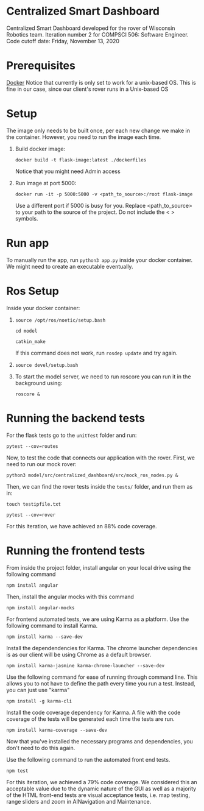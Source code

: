 # Centralized Smart Dashboard
Centralized Smart Dashboard developed for the rover of Wisconsin Robotics team. 
Iteration number 2 for COMPSCI 506: Software Engineer. 
Code cutoff date: Friday, November 13, 2020

# Prerequisites
[Docker](https://docs.docker.com/get-started)
Notice that currently is only set to work for a unix-based OS. This is fine in our case, since our client's rover runs in a Unix-based OS

# Setup 
The image only needs to be built once, per each new change we make in the container. However, you need to run the image each time.
<ol>
<li> Build docker image: 

```
docker build -t flask-image:latest ./dockerfiles
```
Notice that you might need Admin access
<li> Run image at port 5000:

```
docker run -it -p 5000:5000 -v <path_to_source>:/root flask-image
```
Use a different port if 5000 is busy for you. Replace <path_to_source> to your path to the source of the project. Do not include the < > symbols.

</ol>

# Run app

To manually run the app, run ``` python3 app.py ``` inside your docker container. We might need to create an executable eventually. 

# Ros Setup

Inside your docker container: 

<ol>
<li>

```
source /opt/ros/noetic/setup.bash
```

```
cd model
```
  
```
catkin_make
```
If this command does not work, run ```rosdep update``` and try again.
<li> 

```
source devel/setup.bash
```

<li>
To start the model server, we need to run roscore you can run it in the background using:

```
roscore &
```
</ol>

# Running the backend tests

For the flask tests go to the ```unitTest``` folder and run:

```
pytest --cov=routes
```

Now, to test the code that connects our application with the rover. First, we need to run our mock rover:

```
python3 model/src/centralized_dashboard/src/mock_ros_nodes.py &
```

Then, we can find the rover tests inside the ```tests/``` folder, and run them as in:
```
touch testipfile.txt
```
```
pytest --cov=rover
```

For this iteration, we have achieved an 88% code coverage. 
</li>


  
# Running the frontend tests
From inside the project folder, install angular on your local drive using the following command
```
npm install angular

```
Then, install the angular mocks with this command
```
npm install angular-mocks

```
For frontend automated tests, we are using Karma as a platform. Use the following command to install Karma.
```
npm install karma --save-dev

```
Install the dependendencies for Karma. The chrome launcher dependencies is as our client will be using Chrome as a default browser.
```
npm install karma-jasmine karma-chrome-launcher --save-dev

```
Use the following command for ease of running through command line. This allows you to not have to define the path every time you run a test. Instead, you can just use "karma"
```
npm install -g karma-cli

```
Install the code coverage dependency for Karma. A file with the code coverage of the tests will be generated each time the tests are run.
```
npm install karma-coverage --save-dev

```
Now that you've installed the necessary programs and dependencies, you don't need to do this again.


Use the following command to run the automated front end tests.
```
npm test
```

For this iteration, we achieved a 79% code coverage. We considered this an acceptable value due to the dynamic nature of the GUI as well as a majority of the HTML front-end tests are visual acceptance tests, i.e. map testing, range sliders and zoom in AINavigation and Maintenance.

</li>

</ol>
